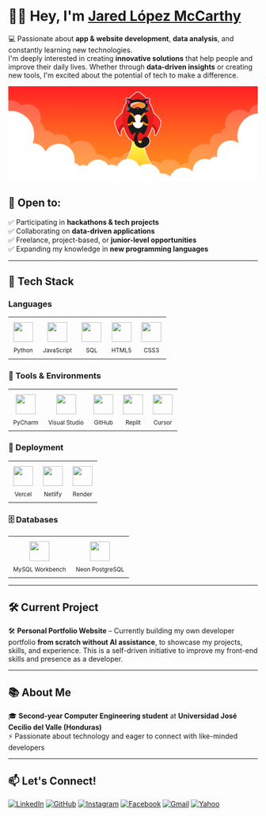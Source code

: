 # 👋🏽 Hey, I'm [Jared López McCarthy](https://github.com/JaredMcCarthy)

💻 Passionate about **app & website development**, **data analysis**, and constantly learning new technologies.  
I'm deeply interested in creating **innovative solutions** that help people and improve their daily lives. Whether through **data-driven insights** or creating new tools, I'm excited about the potential of tech to make a difference.

![Banner](https://raw.githubusercontent.com/JaredMcCarthy/JaredMcCarthy/main/githubbanner.png)
<!-- Asegúrate de subir la imagen a tu repo y nombrarla exactamente "banner.png" -->

## 🌟 Open to:  
✅ Participating in **hackathons & tech projects**  
✅ Collaborating on **data-driven applications**  
✅ Freelance, project-based, or **junior-level opportunities**  
✅ Expanding my knowledge in **new programming languages**

---
<h2>🚀 Tech Stack</h2>

<!-- Languages -->
<h3>Languages</h3>
<div align="left">
  <table>
    <tr>
      <td align="center" style="padding: 10px;">
        <img src="https://cdn.jsdelivr.net/gh/devicons/devicon/icons/python/python-original.svg" width="40" height="40"/><br/>
        <sub>Python</sub>
      </td>
      <td align="center" style="padding: 10px;">
        <img src="https://cdn.jsdelivr.net/gh/devicons/devicon/icons/javascript/javascript-original.svg" width="40" height="40"/><br/>
        <sub>JavaScript</sub>
      </td>
      <td align="center" style="padding: 10px;">
        <img src="https://cdn.jsdelivr.net/gh/devicons/devicon/icons/sqlite/sqlite-original.svg" width="40" height="40"/><br/>
        <sub>SQL</sub>
      </td>
      <td align="center" style="padding: 10px;">
        <img src="https://cdn.jsdelivr.net/gh/devicons/devicon/icons/html5/html5-original.svg" width="40" height="40"/><br/>
        <sub>HTML5</sub>
      </td>
      <td align="center" style="padding: 10px;">
        <img src="https://cdn.jsdelivr.net/gh/devicons/devicon/icons/css3/css3-original.svg" width="40" height="40"/><br/>
        <sub>CSS3</sub>
      </td>
    </tr>
  </table>
</div>

<!-- Tools & Environments -->
<h3>🧰 Tools & Environments</h3>
<div align="left">
  <table>
    <tr>
      <td align="center" style="padding: 10px;">
        <img src="https://cdn.jsdelivr.net/gh/devicons/devicon/icons/pycharm/pycharm-plain.svg" width="40" height="40"/><br/>
        <sub>PyCharm</sub>
      </td>
      <td align="center" style="padding: 10px;">
        <img src="https://cdn.jsdelivr.net/gh/devicons/devicon/icons/visualstudio/visualstudio-plain.svg" width="40" height="40"/><br/>
        <sub>Visual Studio</sub>
      </td>
      <td align="center" style="padding: 10px;">
        <img src="https://cdn.jsdelivr.net/gh/devicons/devicon/icons/github/github-original.svg" width="40" height="40"/><br/>
        <sub>GitHub</sub>
      </td>
      <td align="center" style="padding: 10px;">
        <img src="https://cdn.jsdelivr.net/gh/devicons/devicon/icons/replit/replit-original.svg" width="40" height="40"/><br/>
        <sub>Replit</sub>
      </td>
      <td align="center" style="padding: 10px;">
        <img src="https://avatars.githubusercontent.com/u/121075515?s=200&v=4" width="40" height="40"/><br/>
        <sub>Cursor</sub>
      </td>
    </tr>
  </table>
</div>

<!-- Deployment -->
<h3>🚀 Deployment</h3>
<div align="left">
  <table>
    <tr>
      <td align="center" style="padding: 10px;">
        <img src="https://www.svgrepo.com/show/327408/logo-vercel.svg" width="40" height="40"/><br/>
        <sub>Vercel</sub>
      </td>
      <td align="center" style="padding: 10px;">
        <img src="https://www.vectorlogo.zone/logos/netlify/netlify-icon.svg" width="40" height="40"/><br/>
        <sub>Netlify</sub>
      </td>
      <td align="center" style="padding: 10px;">
        <img src="https://upload.wikimedia.org/wikipedia/commons/thumb/e/e9/Render_logo.svg/512px-Render_logo.svg.png" width="40" height="40"/><br/>
        <sub>Render</sub>
      </td>
    </tr>
  </table>
</div>

<!-- Databases -->
<h3>🗄️ Databases</h3>
<div align="left">
  <table>
    <tr>
      <td align="center" style="padding: 10px;">
        <img src="https://upload.wikimedia.org/wikipedia/labs/8/8e/Mysql_logo.png" width="40" height="40"/><br/>
        <sub>MySQL Workbench</sub>
      </td>
      <td align="center" style="padding: 10px;">
        <img src="https://www.svgrepo.com/show/374095/neon.svg" width="40" height="40"/><br/>
        <sub>Neon PostgreSQL</sub>
      </td>
    </tr>
  </table>
</div>

---

## 🛠️ Current Project  
🛠️ **Personal Portfolio Website** – Currently building my own developer portfolio **from scratch without AI assistance**, to showcase my projects, skills, and experience. This is a self-driven initiative to improve my front-end skills and presence as a developer.

---

## 📚 About Me  
🎓 **Second-year Computer Engineering student** at **Universidad José Cecilio del Valle (Honduras)**  
⚡ Passionate about technology and eager to connect with like-minded developers  

---

## 📫 Let's Connect!

[![LinkedIn](https://img.shields.io/badge/LinkedIn-%230077B5.svg?style=for-the-badge&logo=linkedin&logoColor=white)](https://www.linkedin.com/in/jared-mccarthy-466386288) 
[![GitHub](https://img.shields.io/badge/GitHub-%23181717.svg?style=for-the-badge&logo=github&logoColor=white)](https://github.com/JaredMcCarthy) 
[![Instagram](https://img.shields.io/badge/Instagram-%23E4405F.svg?style=for-the-badge&logo=instagram&logoColor=white)](https://www.instagram.com/_jaredmccarthy) 
[![Facebook](https://img.shields.io/badge/Facebook-%231877F2.svg?style=for-the-badge&logo=facebook&logoColor=white)](https://www.facebook.com/share/1UKVcHmyu3) 
[![Gmail](https://img.shields.io/badge/Email-%23D14836.svg?style=for-the-badge&logo=gmail&logoColor=white)](mailto:jared.lopezmccarthy05@gmail.com) 
[![Yahoo](https://img.shields.io/badge/Yahoo%20Mail-%2354008B.svg?style=for-the-badge&logo=yahoo&logoColor=white)](mailto:jared.lopezdev@yahoo.com)
